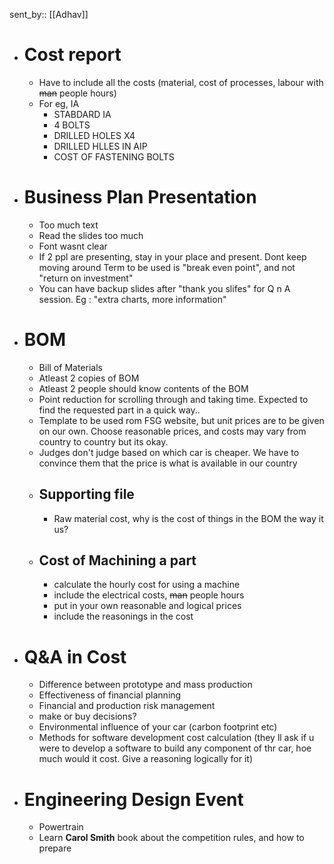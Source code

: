 sent_by:: [[Adhav]]

- # Cost report
	- Have to include all the costs (material, cost of processes, labour with ~~man~~ people hours)
	- For eg, IA
		- STABDARD IA
		- 4 BOLTS
		- DRILLED HOLES X4
		- DRILLED HLLES IN AIP
		- COST OF FASTENING BOLTS
- # Business Plan Presentation
	- Too much text
	- Read the slides too much
	- Font wasnt clear
	- If 2 ppl are presenting, stay in your place and present. Dont keep moving around
	  Term to be used is "break even point", and not "return on investment"
	- You can have backup slides after "thank you slifes" for Q n A session. Eg : "extra charts, more information"
- # BOM
	- Bill of Materials
	- Atleast 2 copies of BOM
	- Atleast 2 people should know contents of the BOM
	- Point reduction for scrolling through and taking time. Expected to find the requested part in a quick way..
	- Template to be used  rom FSG website, but unit prices are to be given on our own. Choose reasonable prices, and costs may vary from country to country but its okay.
	- Judges don't judge based on which car is cheaper. We have to convince them that the price is what is available in our country
	- ## Supporting file
		- Raw material cost, why is the cost of things in the BOM the way it us?
	- ## Cost of Machining a part
		- calculate the hourly cost for using a machine
		- include the electrical costs, ~~man~~ people hours
		- put in your own reasonable and logical prices
		- include the reasonings in the cost
- # Q&A in Cost
	- Difference between prototype and mass production
	- Effectiveness of financial planning
	- Financial and production risk management
	- make or buy decisions?
	- Environmental influence of your car (carbon footprint etc)
	- Methods for software development cost calculation (they ll ask if u were to develop a software to build any component of thr car, hoe much would it cost. Give a reasoning logically for it)
- # Engineering Design Event
	- Powertrain
	- Learn **Carol Smith** book about the competition rules, and how to prepare